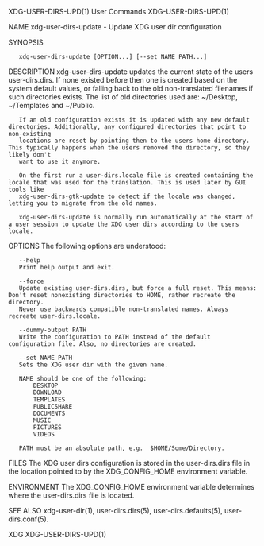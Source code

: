 XDG-USER-DIRS-UPD(1)							 User Commands							  XDG-USER-DIRS-UPD(1)

NAME
       xdg-user-dirs-update - Update XDG user dir configuration

SYNOPSIS

       xdg-user-dirs-update [OPTION...] [--set NAME PATH...]

DESCRIPTION
       xdg-user-dirs-update updates the current state of the users user-dirs.dirs. If none existed before then one is created based on the system default
       values, or falling back to the old non-translated filenames if such directories exists. The list of old directories used are: ~/Desktop, ~/Templates
       and ~/Public.

       If an old configuration exists it is updated with any new default directories. Additionally, any configured directories that point to non-existing
       locations are reset by pointing then to the users home directory. This typically happens when the users removed the directory, so they likely don't
       want to use it anymore.

       On the first run a user-dirs.locale file is created containing the locale that was used for the translation. This is used later by GUI tools like
       xdg-user-dirs-gtk-update to detect if the locale was changed, letting you to migrate from the old names.

       xdg-user-dirs-update is normally run automatically at the start of a user session to update the XDG user dirs according to the users locale.

OPTIONS
       The following options are understood:

       --help
	   Print help output and exit.

       --force
	   Update existing user-dirs.dirs, but force a full reset. This means: Don't reset nonexisting directories to HOME, rather recreate the directory.
	   Never use backwards compatible non-translated names. Always recreate user-dirs.locale.

       --dummy-output PATH
	   Write the configuration to PATH instead of the default configuration file. Also, no directories are created.

       --set NAME PATH
	   Sets the XDG user dir with the given name.

	   NAME should be one of the following:
	       DESKTOP
	       DOWNLOAD
	       TEMPLATES
	       PUBLICSHARE
	       DOCUMENTS
	       MUSIC
	       PICTURES
	       VIDEOS

	   PATH must be an absolute path, e.g.	$HOME/Some/Directory.

FILES
       The XDG user dirs configuration is stored in the user-dirs.dirs file in the location pointed to by the XDG_CONFIG_HOME environment variable.

ENVIRONMENT
       The XDG_CONFIG_HOME environment variable determines where the user-dirs.dirs file is located.

SEE ALSO
       xdg-user-dir(1), user-dirs.dirs(5), user-dirs.defaults(5), user-dirs.conf(5).

XDG																	  XDG-USER-DIRS-UPD(1)
